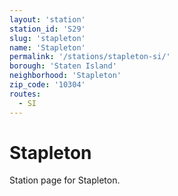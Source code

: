 ```yaml
---
layout: 'station'
station_id: 'S29'
slug: 'stapleton'
name: 'Stapleton'
permalink: '/stations/stapleton-si/'
borough: 'Staten Island'
neighborhood: 'Stapleton'
zip_code: '10304'
routes:
  - SI
---
```

# Stapleton

Station page for Stapleton.
